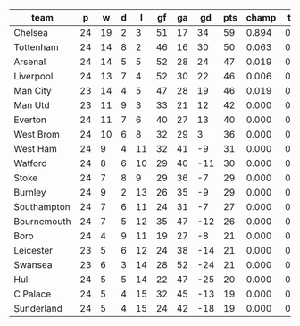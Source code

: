 |    team     | p  | w  | d | l  | gf | ga | gd  | pts | champ | top2  | top3  | top4  |  5-7  | bot4  | bot3  | bot2  |
|-------------|----|----|---|----|----|----|-----|-----|-------|-------|-------|-------|-------|-------|-------|-------|
| Chelsea     | 24 | 19 | 2 |  3 | 51 | 17 |  34 |  59 | 0.894 | 0.976 | 0.994 | 0.999 | 0.001 | 0.000 | 0.000 | 0.000|
| Tottenham   | 24 | 14 | 8 |  2 | 46 | 16 |  30 |  50 | 0.063 | 0.476 | 0.729 | 0.880 | 0.120 | 0.000 | 0.000 | 0.000|
| Arsenal     | 24 | 14 | 5 |  5 | 52 | 28 |  24 |  47 | 0.019 | 0.233 | 0.496 | 0.737 | 0.263 | 0.000 | 0.000 | 0.000|
| Liverpool   | 24 | 13 | 7 |  4 | 52 | 30 |  22 |  46 | 0.006 | 0.106 | 0.281 | 0.520 | 0.477 | 0.000 | 0.000 | 0.000|
| Man City    | 23 | 14 | 4 |  5 | 47 | 28 |  19 |  46 | 0.019 | 0.191 | 0.429 | 0.683 | 0.317 | 0.000 | 0.000 | 0.000|
| Man Utd     | 23 | 11 | 9 |  3 | 33 | 21 |  12 |  42 | 0.000 | 0.019 | 0.069 | 0.166 | 0.807 | 0.000 | 0.000 | 0.000|
| Everton     | 24 | 11 | 7 |  6 | 40 | 27 |  13 |  40 | 0.000 | 0.000 | 0.003 | 0.016 | 0.799 | 0.000 | 0.000 | 0.000|
| West Brom   | 24 | 10 | 6 |  8 | 32 | 29 |   3 |  36 | 0.000 | 0.000 | 0.000 | 0.001 | 0.184 | 0.000 | 0.000 | 0.000|
| West Ham    | 24 |  9 | 4 | 11 | 32 | 41 |  -9 |  31 | 0.000 | 0.000 | 0.000 | 0.000 | 0.010 | 0.038 | 0.015 | 0.005|
| Watford     | 24 |  8 | 6 | 10 | 29 | 40 | -11 |  30 | 0.000 | 0.000 | 0.000 | 0.000 | 0.005 | 0.051 | 0.024 | 0.009|
| Stoke       | 24 |  7 | 8 |  9 | 29 | 36 |  -7 |  29 | 0.000 | 0.000 | 0.000 | 0.000 | 0.005 | 0.053 | 0.022 | 0.007|
| Burnley     | 24 |  9 | 2 | 13 | 26 | 35 |  -9 |  29 | 0.000 | 0.000 | 0.000 | 0.000 | 0.008 | 0.045 | 0.021 | 0.009|
| Southampton | 24 |  7 | 6 | 11 | 24 | 31 |  -7 |  27 | 0.000 | 0.000 | 0.000 | 0.000 | 0.004 | 0.074 | 0.036 | 0.014|
| Bournemouth | 24 |  7 | 5 | 12 | 35 | 47 | -12 |  26 | 0.000 | 0.000 | 0.000 | 0.000 | 0.001 | 0.209 | 0.119 | 0.056|
| Boro        | 24 |  4 | 9 | 11 | 19 | 27 |  -8 |  21 | 0.000 | 0.000 | 0.000 | 0.000 | 0.000 | 0.364 | 0.235 | 0.131|
| Leicester   | 23 |  5 | 6 | 12 | 24 | 38 | -14 |  21 | 0.000 | 0.000 | 0.000 | 0.000 | 0.000 | 0.420 | 0.286 | 0.160|
| Swansea     | 23 |  6 | 3 | 14 | 28 | 52 | -24 |  21 | 0.000 | 0.000 | 0.000 | 0.000 | 0.000 | 0.478 | 0.334 | 0.200|
| Hull        | 24 |  5 | 5 | 14 | 22 | 47 | -25 |  20 | 0.000 | 0.000 | 0.000 | 0.000 | 0.000 | 0.681 | 0.540 | 0.372|
| C Palace    | 24 |  5 | 4 | 15 | 32 | 45 | -13 |  19 | 0.000 | 0.000 | 0.000 | 0.000 | 0.000 | 0.823 | 0.714 | 0.552|
| Sunderland  | 24 |  5 | 4 | 15 | 24 | 42 | -18 |  19 | 0.000 | 0.000 | 0.000 | 0.000 | 0.000 | 0.764 | 0.654 | 0.486|
